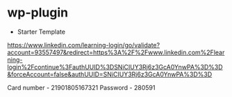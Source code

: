 # wp-plugin
- Starter Template


https://www.linkedin.com/learning-login/go/validate?account=93557497&redirect=https%3A%2F%2Fwww.linkedin.com%2Flearning-login%2Fcontinue%3FauthUUID%3DSNiCIUY3Rj6z3GcA0YnwPA%3D%3D&forceAccount=false&authUUID=SNiCIUY3Rj6z3GcA0YnwPA%3D%3D

Card number - 21901805167321
Password - 280591

